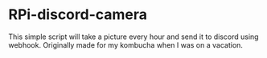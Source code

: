 # RPi-discord-camera
This simple script will take a picture every hour and send it to discord using webhook. Originally made for my kombucha when I was on a vacation.